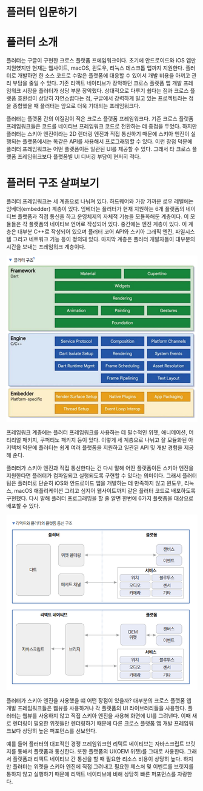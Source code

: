 # **플러터 입문하기**  
# **플러터 소개**  
플러터는 구글이 구현한 크로스 플랫폼 프에임워크이다. 초기에 안드로이드와 iOS 앱만 지원헀지만 현재는 웹사이트, macOS, 윈도우, 
리눅스 데스크톱 앱까지 지원한다. 플러터로 개발하면 한 소스 코드로 수많은 플랫폼에 대응할 수 있어서 개발 비용을 아끼고 관리 
부담을 줄일 수 있다. 기존 리액트 네이티브가 장악하던 크로스 플랫폼 앱 개발 프레임워크 시장을 플러터가 상당 부분 장악했다. 
상대적으로 다루기 쉽다는 점과 크로스 플랫폼 호환성이 상당히 자연스럽다는 점, 구글에서 강력하게 밀고 있는 프로젝트라는 점을 
종합했을 때 플러터는 앞으로 더욱 기대되는 프레임워크다.  
  
플러터는 플랫폼 간의 이질감이 적은 크로스 플랫폼 프레임워크다. 기존 크로스 플랫폼 프레임워크들은 코드를 네이티브 프레임워크 코드로 
전환하는 데 중점을 두었다. 하지만 플러터는 스키아 엔진이라는 2D 렌더링 엔진과 직접 통신하기 때문에 스키아 엔진이 실행되는 
플랫폼에서는 똑같은 API를 사용해서 프로그래밍할 수 있다. 이런 장점 덕분에 플러터 프레임워크는 어떤 플랫폼이든 일관된 UI를 
제공할 수 있다. 그래서 타 크로스 플랫폼 프레임워크보다 플랫폼별 UI 디버깅 부담이 현저히 적다.  
  
# **플러터 구조 살펴보기**  
플러터 프레임워크는 세 계층으로 나눠져 있다. 하드웨어와 가장 가까운 로우 레벨에는 임베더(embedder) 계층이 있다. 임베더는 플러터가 
현재 지원하는 6개 플랫폼의 네이티브 플랫폼과 직접 통신을 하고 운영체제의 자체적 기능을 모듈화해둔 계층이다. 이 모듈들은 각 
플랫폼의 네이티브 언어로 작성되어 있다. 중간에는 엔진 계층이 있다. 이 계층은 대부분 C++로 작성되어 있으며 플러터 코어 API와 
스키아 그래픽 엔진, 파일시스템 그리고 네트워크 기능 등이 정의돼 있다. 마지막 계층은 플러터 개발자들이 대부분의 시간을 보내는 
프레임워크 계층이다.  
  
![img.png](image/img.png)  
  
프레임워크 계층에는 플러터 프레임워크를 사용하는 데 필수적인 위젯, 애니메이션, 머티리얼 패키지, 쿠퍼티노 패키지 등이 있다. 
이렇게 세 계층으로 나뉘고 잘 모듈화된 아키텍처 덕분에 플러터는 쉽게 여러 플랫폼을 지원하고 일관된 API 및 개발 경험을 제공해 준다.  
  
플러터가 스키아 엔진과 직접 통신한다는 건 다시 말해 어떤 플랫폼이든 스키아 엔진을 지원한다면 플러터가 컴파일되고 실행되도록 
구현할 수 있다는 의미이다. 그래서 플러터팀은 플러터로 단순히 iOS와 안드로이드 앱을 개발하는 데 만족하지 않고 윈도우, 리눅스, 
macOS 애플리케이션 그리고 심지어 웹사이트까지 같은 플러터 코드로 배포하도록 구현했다. 다시 말해 플러터 프로그래밍을 할 줄 
알면 한번에 6가지 플랫폼을 대상으로 배포할 수 있다.  
  
![img.png](image/img2.png)  
  
플러터가 스키아 엔진을 사용했을 떄 어떤 장점이 있을까? 대부분의 크로스 플랫폼 앱 개발 프레임워크들은 웹뷰를 사용하거나 각 플랫폼의 
UI 라이브러리들을 사용한다. 플러터는 웹뷰를 사용하지 않고 직접 스키아 엔진을 사용해 화면에 UI를 그려낸다. 이때 새로 렌더링이 
필요한 위젯들만 렌더링하기 때문에 다른 크로스 플랫폼 앱 개발 프레임워크보다 상당히 높은 퍼포먼스를 선보인다.  
  
예를 들어 플러터의 대표적인 경쟁 프레임워크인 리택트 네이티브는 자바스크립트 브릿지를 통해서 플랫폼과 통신한다. 또한 플랫폼의 
UI(OEM 위젯)를 그대로 사용한다. 그래서 플랫폼과 리액트 네이티브 간 통신을 할 때 필요한 리소스 비용이 상당히 높다. 하지만 
플러터는 위젯을 스키아 엔진에 직접 그려내고 필요한 제스처 및 이벤트를 브릿지를 통하지 않고 실행하기 때문에 리액트 네이티브에 
비해 상당히 빠른 퍼포먼스를 자랑한다.
